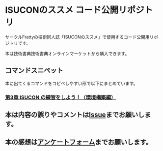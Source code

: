 # ISUCONのススメ コード公開リポジトリ
サークルFrattyの技術同人誌「ISUCONのススメ」で使用するコード公開用リポジトリです。

本は技術書典技術書典オンラインマーケットから購入できます。

## コマンドスニペット
本に出てくるコマンドをコピペしやすい形で以下にまとめています。

### [第3章 ISUCON の練習をしよう！（環境構築編）](snippet/ch03.md)


## 本は内容の誤りやコメントは[Issue](https://github.com/team-fratty/tbf9code/issues/new)までお願いします。

## 本の感想は[アンケートフォーム](https://forms.gle/evErumGKBPowvBFE7)までお願いします。
